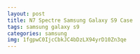 ```yaml
---
layout: post
title: N7 Spectre Samsung Galaxy S9 Case
tags: samsung galaxy s9
categories: samsung
img: 1fgpwC0IjcCbkJC4bDzLX94yrD10Zn3qe
---
```

